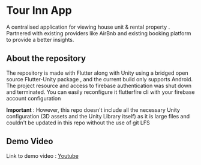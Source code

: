 # Tour Inn App

A centralised application for viewing house unit & rental property . Partnered with existing providers like AirBnb and existing booking platform to provide a better insights.

## About the repository
The repository is made with Flutter along with Unity using a bridged open source Flutter-Unity package , and the current build only supports Android. The project resource and access to firebase authentication was shut down and terminated. You can easily reconfigure it flutterfire cli with your firebase account configuration

**Important** : However, this repo doesn't include all the necessary Unity configuration (3D assets and the Unity Library itself) as it is large files and couldn't be updated in this repo without the use of git LFS


## Demo Video

Link to demo video : [Youtube](https://drive.google.com/file/d/1uyKONAcb8m9nJV89lk125fFLr7KK33HH/view?usp=sharing)